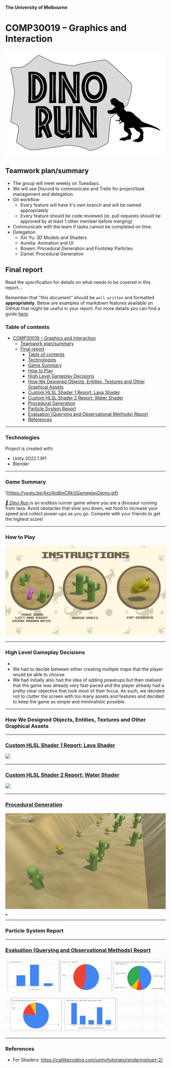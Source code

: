 

**The University of Melbourne**
# COMP30019 – Graphics and Interaction

![](DinoRunLogo.png)

## Teamwork plan/summary

<!-- [[StartTeamworkPlan]] PLEASE LEAVE THIS LINE UNTOUCHED -->

<!-- Fill this section by Milestone 1 (see specification for details) -->

* The group will meet weekly on Tuesdays.
* We will use Discord to communicate and Trello for project/task management and delegation.
* Git workflow
  * Every feature will have it's own branch and will be named appropriately
  * Every feature should be code reviewed (ie. pull requests should be approved by at least 1 other member before merging)
* Communicate with the team if tasks cannot be completed on time.
* Delegation
  * Xin Yu: 3D Models and Shaders
  * Aurelia: Animation and UI
  * Bowen: Procedural Generation and Footstep Particles
  * Daniel: Procedural Generation

<!-- [[EndTeamworkPlan]] PLEASE LEAVE THIS LINE UNTOUCHED -->

## Final report

Read the specification for details on what needs to be covered in this report... 

Remember that _"this document"_ should be `well written` and formatted **appropriately**. 
Below are examples of markdown features available on GitHub that might be useful in your report. 
For more details you can find a guide [here](https://docs.github.com/en/github/writing-on-github).

### Table of contents
- [COMP30019 – Graphics and Interaction](#comp30019--graphics-and-interaction)
  - [Teamwork plan/summary](#teamwork-plansummary)
  - [Final report](#final-report)
    - [Table of contents](#table-of-contents)
    - [Technologies](#technologies)
    - [Game Summary](#game-summary)
    - [How to Play](#how-to-play)
    - [High Level Gameplay Decisions](#high-level-gameplay-decisions)
    - [How We Designed Objects, Entities, Textures and Other Graphical Assets](#how-we-designed-objects-entities-textures-and-other-graphical-assets)
    - [Custom HLSL Shader 1 Report: Lava Shader](#custom-hlsl-shader-1-report-lava-shader)
    - [Custom HLSL Shader 2 Report: Water Shader](#custom-hlsl-shader-2-report-water-shader)
    - [Procedural Generation](#procedural-generation)
    - [Particle System Report](#particle-system-report)
    - [Evaluation (Querying and Observational Methods) Report](#evaluation-querying-and-observational-methods-report)
    - [References](#references)

---
### Technologies
Project is created with:
* Unity 2022.1.9f1 
* Blender

---
### Game Summary
![https://youtu.be/4xz4iq8mCRk](GameplayDemo.gif)

[_🦖 Dino Run_ ](https://youtu.be/4xz4iq8mCRk) is an endless runner game where you are a dinosaur running from lava. Avoid obstacles that slow you down, eat food to increase your speed and collect power-ups as you go. Compete with your friends to get the highest score!

---
### How to Play
![](./Instruction%20Screen.png)

---
### High Level Gameplay Decisions
* 
* We had to decide between either creating multiple maps that the player would be able to choose 
* We had initially also had the idea of adding powerups but then realised that the game was already very fast-paced and the player already had a pretty clear objective that took most of their focus. As such, we decided not to clutter the screen with too many assets and features and decided to keep the game as simple and minimalistic possible.


---
### How We Designed Objects, Entities, Textures and Other Graphical Assets

---
### [Custom HLSL Shader 1 Report: Lava Shader](./reports/lava-shader/lava-shader.md)
[![](./reports/lava-shader/lava-shader-demo.gif)](./reports/lava-shader/lava-shader.md)

---
### [Custom HLSL Shader 2 Report: Water Shader](./reports/water-shader/water-shader.md)
[![](./reports/water-shader/water-shader-demo.gif)](./reports/water-shader/water-shader.md)

---
### [Procedural Generation](./reports/procedural-generation/procedural-generation.md)
[![](./reports/procedural-generation/generated-objects.png)_](./reports/procedural-generation/procedural-generation.md)

---
### Particle System Report

---
### [Evaluation (Querying and Observational Methods) Report](./reports/evaluation/evaluation-report.md)
![](./reports/evaluation/evaluation-report-demo.png)

---
### References
* For Shaders: https://catlikecoding.com/unity/tutorials/rendering/part-2/